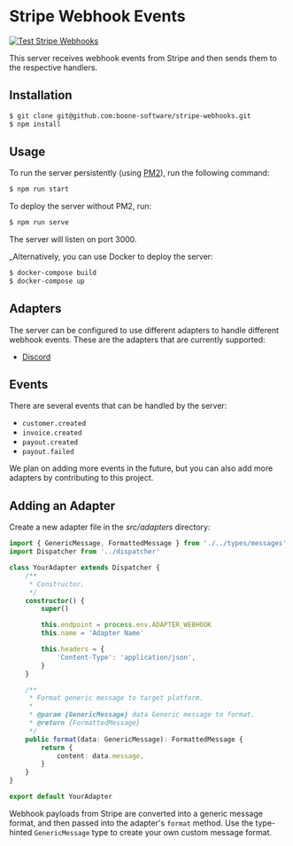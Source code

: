 # Stripe Webhook Events

[![Test Stripe Webhooks](https://github.com/boone-software/stripe-webhooks/actions/workflows/tests.yml/badge.svg)](https://github.com/boone-software/stripe-webhooks/actions/workflows/tests.yml)

This server receives webhook events from Stripe and then sends them to the respective handlers.

## Installation

```bash
$ git clone git@github.com:boone-software/stripe-webhooks.git
$ npm install
```

## Usage

To run the server persistently (using [PM2](https://pm2.keymetrics.io/)), run the following command:

```bash
$ npm run start
```

To deploy the server without PM2, run:

```bash
$ npm run serve
```

The server will listen on port 3000.

_Alternatively, you can use Docker to deploy the server:

```bash
$ docker-compose build
$ docker-compose up
```

## Adapters

The server can be configured to use different adapters to handle different webhook events. These are the adapters that are currently supported:

- [Discord](https://support.discord.com/hc/en-us/articles/228383668-Intro-to-Webhooks/)

## Events

There are several events that can be handled by the server:

- `customer.created`
- `invoice.created`
- `payout.created`
- `payout.failed`

We plan on adding more events in the future, but you can also add more adapters by contributing to this project.

## Adding an Adapter

Create a new adapter file in the *src/adapters* directory:

```ts
import { GenericMessage, FormattedMessage } from './../types/messages'
import Dispatcher from '../dispatcher'

class YourAdapter extends Dispatcher {
    /**
     * Constructor.
     */
    constructor() {
        super()

        this.endpoint = process.env.ADAPTER_WEBHOOK
        this.name = 'Adapter Name'

        this.headers = {
            'Content-Type': 'application/json',
        }
    }

    /**
     * Format generic message to target platform.
     *
     * @param {GenericMessage} data Generic message to format.
     * @return {FormattedMessage}
     */
    public format(data: GenericMessage): FormattedMessage {
        return {
            content: data.message,
        }
    }
}

export default YourAdapter
```

Webhook payloads from Stripe are converted into a generic message format, and then passed into the adapter's `format` method. Use the type-hinted `GenericMessage` type to create your own custom message format.
